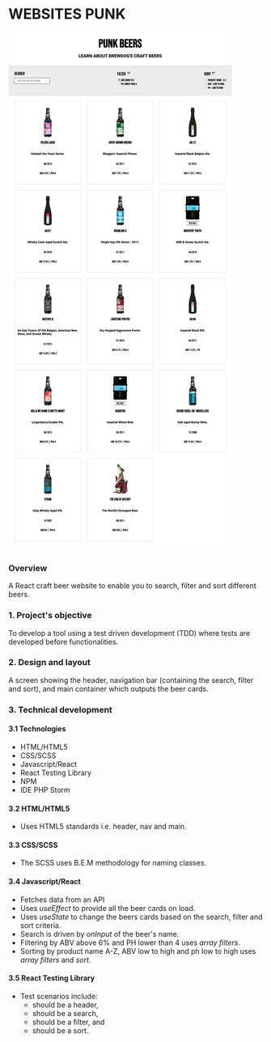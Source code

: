 # WEBSITES PUNK

![websites punk screen](./src/assets/images/websites-punk.png)

### Overview
A React craft beer website to enable you to search, filter and sort different beers.

### 1. Project's objective
To develop a tool using a test driven development (TDD) where tests are developed before functionalities.

### 2. Design and layout
A screen showing the header, navigation bar (containing the search, filter and sort), and main container which outputs the beer cards.

### 3. Technical development

#### 3.1 Technologies
- HTML/HTML5
- CSS/SCSS
- Javascript/React
- React Testing Library
- NPM
- IDE PHP Storm

#### 3.2 HTML/HTML5
- Uses HTML5 standards i.e. header, nav and main.

#### 3.3 CSS/SCSS
- The SCSS uses B.E.M methodology for naming classes.

#### 3.4 Javascript/React
- Fetches data from an API
- Uses _useEffect_ to provide all the beer cards on load.
- Uses _useState_ to change the beers cards based on the search, filter and sort criteria.
- Search is driven by _onInput_ of the beer's name.
- Filtering by ABV above 6% and PH lower than 4 uses _array filters_.
- Sorting by product name A-Z, ABV low to high and ph low to high uses _array filters_ and _sort_.

#### 3.5 React Testing Library
- Test scenarios include:
  - should be a header,
  - should be a search,
  - should be a filter, and
  - should be a sort.
  